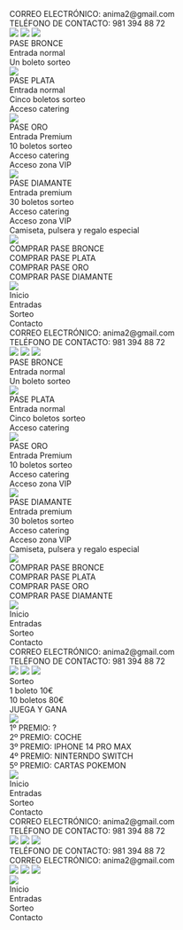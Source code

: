 <!DOCTYPE html>
<html lang="en">
<head>
  <meta charset="UTF-8">
  <meta http-equiv="X-UA-Compatible" content="IE=edge">
  <meta name="viewport" content="width=device-width, initial-scale=1.0">
  <link rel="stylesheet" href="varse.css">
  <link rel="stylesheet" href="css/stylee.css">
 
  
  
  <style>
   a,
   button,
   input,
   select,
   h1,
   h2,
   h3,
   h4,
   h5,
   * {
       box-sizing: border-box;
       margin: 0;
       padding: 0;
       border: none;
       text-decoration: none;
       background: none;
   
       -webkit-font-smoothing: antialiased;
   }
   
   menu, ol, ul {
       list-style-type: none;
       margin: 0;
       padding: 0;
   }
   </style>
  <title>Document</title>
</head>
<body>
  <div class="entradas-page">
    <div class="footer">
      <div class="contact-source">
        <div class="ctext">CORREO ELECTRÓNICO: anima2@gmail.com</div>
        <div class="ttext">TELÉFONO DE CONTACTO: 981 394 88 72</div>
      </div>
      <div class="icons-network">
        <img class="facebook-button" src="IMG/facebook-button0.svg" />
        <img class="instagram-button" src="IMG/instagram-button0.svg" />
        <img class="twitter-button" src="IMG/twitter-button0.svg" />
      </div>
    </div>
    <div class="hero">
      <div class="comprar-images">
        <div class="bronce">
          <div class="ptext-box">
            <div class="p-heding">PASE BRONCE</div>
            <div class="p-text">
              Entrada normal
              <br />
              Un boleto sorteo
            </div>
          </div>
          <div class="pimage-box">
            <img class="frame-18" src="IMG/frame-180.png" />
          </div>
        </div>
        <div class="plata">
          <div class="ptext-box">
            <div class="p-heding">PASE PLATA</div>
            <div class="p-text">
              Entrada normal
              <br />
              Cinco boletos sorteo
              <br />
              Acceso catering
            </div>
          </div>
          <div class="pimage-box">
            <img class="frame-18" src="IMG/frame-181.png" />
          </div>
        </div>
        <div class="oro">
          <div class="ptext-box">
            <div class="p-heding">PASE ORO</div>
            <div class="p-text">
              Entrada Premium
              <br />
              10 boletos sorteo
              <br />
              Acceso catering
              <br />
              Acceso zona VIP
            </div>
          </div>
          <div class="pimage-box">
            <img class="frame-18" src="IMG/frame-182.png" />
          </div>
        </div>
        <div class="diamante">
          <div class="ptext-box">
            <div class="p-heding">PASE DIAMANTE</div>
            <div class="p-text">
              Entrada premium
              <br />
              30 boletos sorteo
              <br />
              Acceso catering
              <br />
              Acceso zona VIP
              <br />
              Camiseta, pulsera y regalo especial
            </div>
          </div>
          <div class="pimage-box">
            <img class="frame-18" src="IMG/frame-183.png" />
          </div>
        </div>
      </div>
      <div class="comprar-buttons">
        <div class="comprar-button">
          <div class="comprar-pase-bronce">COMPRAR PASE BRONCE</div>
        </div>
        <div class="comprar-button2">
          <div class="comprar-pase-bronce">COMPRAR PASE PLATA</div>
        </div>
        <div class="comprar-button3">
          <div class="comprar-pase-bronce">COMPRAR PASE ORO</div>
        </div>
        <div class="comprar-button4">
          <div class="comprar-pase-bronce">COMPRAR PASE DIAMANTE</div>
        </div>
      </div>
    </div>
    <div class="header">
      <div class="header-layout">
        <div class="logotype">
          <img class="logo-icon" src="IMG/logo-icon0.png" />
        </div>
        <div class="inicio-button"><a href="inicio.html">
          <div class="inicio-text">Inicio</div>
        </div></a>
        <div class="entradas-button"><a href="entrada.html">
          <div class="entradas-text">Entradas</div>
        </div></a>
        <div class="sorteo-button"><a href="sorteo.html">
          <div class="sorte-text">Sorteo</div>
        </div></a>
        <div class="contacto-button"><a href="contacto.html">
          <div class="contact-text">Contacto</div>
        </div></a>
      </div>
    </div>
  </div>
  
</body>
</html>
<!DOCTYPE html>
<html lang="en">
<head>
  <meta charset="UTF-8">
  <meta http-equiv="X-UA-Compatible" content="IE=edge">
  <meta name="viewport" content="width=device-width, initial-scale=1.0">
  <link rel="stylesheet" href="varse.css">
  <link rel="stylesheet" href="css/stylee.css">
 
  
  
  <style>
   a,
   button,
   input,
   select,
   h1,
   h2,
   h3,
   h4,
   h5,
   * {
       box-sizing: border-box;
       margin: 0;
       padding: 0;
       border: none;
       text-decoration: none;
       background: none;
   
       -webkit-font-smoothing: antialiased;
   }
   
   menu, ol, ul {
       list-style-type: none;
       margin: 0;
       padding: 0;
   }
   </style>
  <title>Document</title>
</head>
<body>
  <div class="entradas-page">
    <div class="footer">
      <div class="contact-source">
        <div class="ctext">CORREO ELECTRÓNICO: anima2@gmail.com</div>
        <div class="ttext">TELÉFONO DE CONTACTO: 981 394 88 72</div>
      </div>
      <div class="icons-network">
        <img class="facebook-button" src="IMG/facebook-button0.svg" />
        <img class="instagram-button" src="IMG/instagram-button0.svg" />
        <img class="twitter-button" src="IMG/twitter-button0.svg" />
      </div>
    </div>
    <div class="hero">
      <div class="comprar-images">
        <div class="bronce">
          <div class="ptext-box">
            <div class="p-heding">PASE BRONCE</div>
            <div class="p-text">
              Entrada normal
              <br />
              Un boleto sorteo
            </div>
          </div>
          <div class="pimage-box">
            <img class="frame-18" src="IMG/frame-180.png" />
          </div>
        </div>
        <div class="plata">
          <div class="ptext-box">
            <div class="p-heding">PASE PLATA</div>
            <div class="p-text">
              Entrada normal
              <br />
              Cinco boletos sorteo
              <br />
              Acceso catering
            </div>
          </div>
          <div class="pimage-box">
            <img class="frame-18" src="IMG/frame-181.png" />
          </div>
        </div>
        <div class="oro">
          <div class="ptext-box">
            <div class="p-heding">PASE ORO</div>
            <div class="p-text">
              Entrada Premium
              <br />
              10 boletos sorteo
              <br />
              Acceso catering
              <br />
              Acceso zona VIP
            </div>
          </div>
          <div class="pimage-box">
            <img class="frame-18" src="IMG/frame-182.png" />
          </div>
        </div>
        <div class="diamante">
          <div class="ptext-box">
            <div class="p-heding">PASE DIAMANTE</div>
            <div class="p-text">
              Entrada premium
              <br />
              30 boletos sorteo
              <br />
              Acceso catering
              <br />
              Acceso zona VIP
              <br />
              Camiseta, pulsera y regalo especial
            </div>
          </div>
          <div class="pimage-box">
            <img class="frame-18" src="IMG/frame-183.png" />
          </div>
        </div>
      </div>
      <div class="comprar-buttons">
        <div class="comprar-button">
          <div class="comprar-pase-bronce">COMPRAR PASE BRONCE</div>
        </div>
        <div class="comprar-button2">
          <div class="comprar-pase-bronce">COMPRAR PASE PLATA</div>
        </div>
        <div class="comprar-button3">
          <div class="comprar-pase-bronce">COMPRAR PASE ORO</div>
        </div>
        <div class="comprar-button4">
          <div class="comprar-pase-bronce">COMPRAR PASE DIAMANTE</div>
        </div>
      </div>
    </div>
    <div class="header">
      <div class="header-layout">
        <div class="logotype">
          <img class="logo-icon" src="IMG/logo-icon0.png" />
        </div>
        <div class="inicio-button"><a href="inicio.html">
          <div class="inicio-text">Inicio</div>
        </div></a>
        <div class="entradas-button"><a href="entrada.html">
          <div class="entradas-text">Entradas</div>
        </div></a>
        <div class="sorteo-button"><a href="sorteo.html">
          <div class="sorte-text">Sorteo</div>
        </div></a>
        <div class="contacto-button"><a href="contacto.html">
          <div class="contact-text">Contacto</div>
        </div></a>
      </div>
    </div>
  </div>
  
</body>
</html>
<!DOCTYPE html>
<html lang="en">
<head>
  <meta charset="UTF-8">
  <meta http-equiv="X-UA-Compatible" content="IE=edge">
  <meta name="viewport" content="width=device-width, initial-scale=1.0">
  <link rel="stylesheet" href="varss.css">
  <link rel="stylesheet" href="css/styles.css">
  
  
  <style>
   a,
   button,
   input,
   select,
   h1,
   h2,
   h3,
   h4,
   h5,
   * {
       box-sizing: border-box;
       margin: 0;
       padding: 0;
       border: none;
       text-decoration: none;
       background: none;
   
       -webkit-font-smoothing: antialiased;
   }
   
   menu, ol, ul {
       list-style-type: none;
       margin: 0;
       padding: 0;
   }
   </style>
  <title>Document</title>
</head>
<body>
  <div class="sorte-page">
    <div class="footer">
      <div class="contact-source">
        <div class="ctext">CORREO ELECTRÓNICO: anima2@gmail.com</div>
        <div class="ttext">TELÉFONO DE CONTACTO: 981 394 88 72</div>
      </div>
      <div class="icons-network">
        <img class="facebook-button" src="IMG/facebook-button0.svg" />
        <img class="instagram-button" src="IMG/instagram-button0.svg" />
        <img class="twitter-button" src="IMG/twitter-button0.svg" />
      </div>
    </div>
    <div class="hero">
      <div class="sorteo-box">
        <div class="s-heading">Sorteo</div>
        <div class="s-text">
          1 boleto 10€
          <br />
          10 boletos 80€
        </div>
        <div class="s-button">
          <div class="s-text2">JUEGA Y GANA</div>
        </div>
      </div>
      <img class="image-center" src="IMG/image-center0.png" />
      <div class="prices-box">
        <div class="price-1-box">
          <div class="price-1-text">1º PREMIO: ?</div>
        </div>
        <div class="price-2-box">
          <div class="price-2-text">2º PREMIO: COCHE</div>
        </div>
        <div class="price-3-box">
          <div class="price-3-text">3º PREMIO: IPHONE 14 PRO MAX</div>
        </div>
        <div class="price-4-box">
          <div class="price-4-text">4º PREMIO: NINTERNDO SWITCH</div>
        </div>
        <div class="price-5-box">
          <div class="price-5-text">5º PREMIO: CARTAS POKEMON</div>
        </div>
      </div>
    </div>
    <div class="header">
      <div class="header-layout">
        <div class="logotype">
          <img class="logo-icon" src="IMG/logo-icon0.png" />
        </div>
        <div class="inicio-button"><a href="inicio.html">
          <div class="inicio-text">Inicio</div>
        </div></a>
        <div class="entradas-button"><a href="entrada.html">
          <div class="entradas-text">Entradas</div>
        </div></a>
        <div class="sorteo-button"><a href="sorteo.html">
          <div class="sorte-text">Sorteo</div>
        </div></a>
        <div class="contacto-button"><a href="contacto.html">
          <div class="contact-text">Contacto</div>
        </div></a>
      </div>
    </div>
  </div>
  
</body>
</html>
<!DOCTYPE html>
<html lang="en">
<head>
  <meta charset="UTF-8">
  <meta http-equiv="X-UA-Compatible" content="IE=edge">
  <meta name="viewport" content="width=device-width, initial-scale=1.0">
  <link rel="stylesheet" href="varsc.css">
  <link rel="stylesheet" href="css/stylec.css">
  
  
  <style>
   a,
   button,
   input,
   select,
   h1,
   h2,
   h3,
   h4,
   h5,
   * {
       box-sizing: border-box;
       margin: 0;
       padding: 0;
       border: none;
       text-decoration: none;
       background: none;
   
       -webkit-font-smoothing: antialiased;
   }
   
   menu, ol, ul {
       list-style-type: none;
       margin: 0;
       padding: 0;
   }
   </style>
  <title>Document</title>
</head>
<body>
  <div class="contacts-page">
    <div class="footer">
      <div class="contact-source">
        <div class="ctext">CORREO ELECTRÓNICO: anima2@gmail.com</div>
        <div class="ttext">TELÉFONO DE CONTACTO: 981 394 88 72</div>
      </div>
      <div class="icons-network">
        <img class="facebook-button" src="IMG/facebook-button0.svg" />
        <img class="instagram-button" src="IMG/instagram-button0.svg" />
        <img class="twitter-button" src="IMG/twitter-button0.svg" />
      </div>
    </div>
    <div class="hero">
      <div class="hero-layout">
        <div class="ct-text">TELÉFONO DE CONTACTO: 981 394 88 72</div>
        <div class="cc-text">CORREO ELECTRÓNICO: anima2@gmail.com</div>
        <div class="icons-network2">
          <img class="facebook-button2" src="IMG/facebook-button1.svg" />
          <img class="instagram-button2" src="IMG/instagram-button1.svg" />
          <img class="twitter-button2" src="IMG/twitter-button1.svg" />
        </div>
      </div>
    </div>
    <div class="header">
      <div class="header-layout">
        <div class="logotype">
          <img class="logo-icon" src="IMG/logo-icon0.png" />
        </div>
        <div class="inicio-button"><a href="inicio.html">
          <div class="inicio-text">Inicio</div>
        </div></a>
        <div class="entradas-button"><a href="entrada.html">
          <div class="entradas-text">Entradas</div>
        </div></a>
        <div class="sorteo-button"><a href="sorteo.html">
          <div class="sorte-text">Sorteo</div>
        </div></a>
        <div class="contacto-button"><a href="contacto.html">
          <div class="contact-text">Contacto</div>
        </div></a>
      </div>
    </div>
  </div>
  
</body>
</html>
